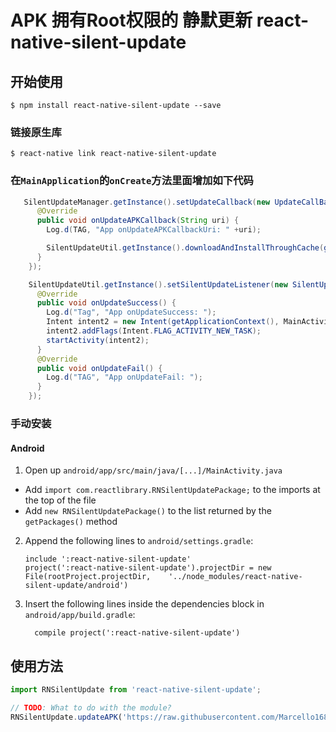 <!--
 * @Author: gongyonghui
 * @Date: 1985-10-26 16:15:00
 * @LastEditors: gongyonghui
 * @LastEditTime: 2019-09-17 19:25:52
 * @Description: file content
 -->

# APK 拥有Root权限的 静默更新 react-native-silent-update

## 开始使用

`$ npm install react-native-silent-update --save`

### 链接原生库

`$ react-native link react-native-silent-update`

### 在`MainApplication`的`onCreate`方法里面增加如下代码
```java
   SilentUpdateManager.getInstance().setUpdateCallback(new UpdateCallBack() {
      @Override
      public void onUpdateAPKCallback(String uri) {
        Log.d(TAG, "App onUpdateAPKCallbackUri: " +uri);

        SilentUpdateUtil.getInstance().downloadAndInstallThroughCache(getApplicationContext(), uri);
      }
    });

    SilentUpdateUtil.getInstance().setSilentUpdateListener(new SilentUpdateListener() {
      @Override
      public void onUpdateSuccess() {
        Log.d("Tag", "App onUpdateSuccess: ");
        Intent intent2 = new Intent(getApplicationContext(), MainActivity.class);
        intent2.addFlags(Intent.FLAG_ACTIVITY_NEW_TASK);
        startActivity(intent2);
      }
      @Override
      public void onUpdateFail() {
        Log.d("TAG", "App onUpdateFail: ");
      }
    });
```

### 手动安装


#### Android

1. Open up `android/app/src/main/java/[...]/MainActivity.java`
  - Add `import com.reactlibrary.RNSilentUpdatePackage;` to the imports at the top of the file
  - Add `new RNSilentUpdatePackage()` to the list returned by the `getPackages()` method
2. Append the following lines to `android/settings.gradle`:
  	```
  	include ':react-native-silent-update'
  	project(':react-native-silent-update').projectDir = new File(rootProject.projectDir, 	'../node_modules/react-native-silent-update/android')
  	```
3. Insert the following lines inside the dependencies block in `android/app/build.gradle`:
  	```
      compile project(':react-native-silent-update')
  	```



## 使用方法
```javascript
import RNSilentUpdate from 'react-native-silent-update';

// TODO: What to do with the module?
RNSilentUpdate.updateAPK('https://raw.githubusercontent.com/Marcello168/TestAPK/master/app-release.apk')

```
  